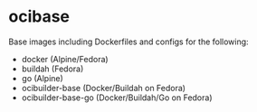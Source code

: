 # ocibase
Base images including Dockerfiles and configs for the following:
* docker (Alpine/Fedora)
* buildah (Fedora)
* go (Alpine)
* ocibuilder-base (Docker/Buildah on Fedora)
* ocibuilder-base-go (Docker/Buildah/Go on Fedora)
